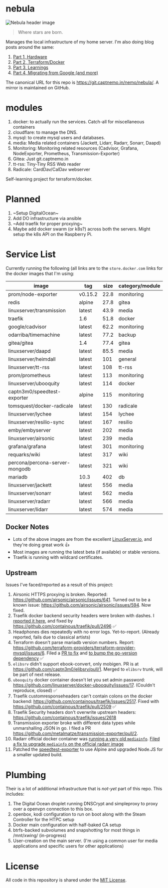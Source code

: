 # nebula

![Nebula header image](https://cdn.spacetelescope.org/archives/images/thumb700x/heic0707a.jpg)

>Where stars are born.

Manages the local infrastructure of my home server. I'm also doing blog posts around the same:

1. [Part 1, Hardware](https://captnemo.in/blog/2017/09/17/home-server-build/)
2. [Part 2, Terraform/Docker](https://captnemo.in/blog/2017/11/09/home-server-update/)
3. [Part 3, Learnings](https://captnemo.in/blog/2017/12/18/home-server-learnings/)
4. [Part 4, Migrating from Google (and more)](https://captnemo.in/blog/2017/12/31/migrating-from-google/)

The canonical URL for this repo is https://git.captnemo.in/nemo/nebula/. A mirror is maintained on GitHub.

# modules

1. docker: to actually run the services. Catch-all for miscellaneous containers
2. cloudflare: to manage the DNS.
3. mysql: to create mysql users and databases.
4. media: Media related containers (Jackett, Lidarr, Radarr, Sonarr, Daapd)
5. Monitoring: Monitoring related resources (Cadvisor, Grafana, NodeExporter, Prometheus, Transmission-Exporter)
6. Gitea: Just git.captnemo.in
7. tt-rss: Tiny-Tiny RSS Web reader
8. Radicale: CardDav/CalDav webserver

Self-learning project for terraform/docker.

# Planned

1. ~Setup DigitalOcean~
2. Add DO infrastructure via ansible
3. ~Add traefik for proper proxying~
4. Maybe add docker swarm (or k8s?) across both the servers. Might setup the k8s API on the Raspberry Pi.

# Service List

Currently running the following (all links are to the `store.docker.com` links for the docker images that I'm using:

| image                          | tag     | size | category/module |
|--------------------------------|---------|------|-----------------|
| prom/node-exporter             | v0.15.2 | 22.8 | monitoring      |
| redis                          | alpine  | 27.8 | gitea           |
| linuxserver/transmission       | latest  | 43.9 | media           |
| traefik                        | 1.6     | 51.8 | docker          |
| google/cadvisor                | latest  | 62.2 | monitoring      |
| odarriba/timemachine           | latest  | 77.2 | backup          |
| gitea/gitea                    | 1.4     | 77.4 | gitea           |
| linuxserver/daapd              | latest  | 85.5 | media           |
| linuxserver/heimdall           | latest  | 101  | general         |
| linuxserver/tt-rss             | latest  | 108  | tt-rss          |
| prom/prometheus                | latest  | 113  | monitoring      |
| linuxserver/ubooquity          | latest  | 114  | docker          |
| captn3m0/speedtest-exporter    | alpine  | 115  | monitoring      |
| tomsquest/docker-radicale      | latest  | 130  | radicale        |
| linuxserver/lychee             | latest  | 154  | lychee          |
| linuxserver/resilio-sync       | latest  | 167  | resilio         |
| emby/embyserver                | latest  | 202  | media           |
| linuxserver/airsonic           | latest  | 239  | media           |
| grafana/grafana                | latest  | 301  | monitoring      |
| requarks/wiki                  | latest  | 317  | wiki            |
| percona/percona-server-mongodb | latest  | 321  | wiki            |
| mariadb                        | 10.3    | 402  | db              |
| linuxserver/jackett            | latest  | 556  | media           |
| linuxserver/sonarr             | latest  | 562  | media           |
| linuxserver/radarr             | latest  | 566  | media           |
| linuxserver/lidarr             | latest  | 574  | media           |

## Docker Notes
- Lots of the above images are from the excellent [LinuxServer.io](https://www.linuxserver.io), and they're doing great work :+1:
- Most images are running the latest beta (if available) or stable versions.
- Traefik is running with wildcard certificates.

## Upstream

Issues I've faced/reported as a result of this project:

1. Airsonic HTTPS proxying is broken. Reported: https://github.com/airsonic/airsonic/issues/641. Turned out to be a known issue: https://github.com/airsonic/airsonic/issues/594. Now fixed.
2. Traefik docker backend security headers were broken with dashes. I [reported it here](https://github.com/containous/traefik/issues/2493), and fixed by https://github.com/containous/traefik/pull/2496 :white_check_mark:
3. Headphones dies repeatedly with no error logs. Yet-to-report. (Already reported, fails due to classical artists)
4. Terraform doesn't parse mariadb version numbers. Report: https://github.com/terraform-providers/terraform-provider-mysql/issues/6. Filed a [PR to fix](https://github.com/hashicorp/go-version/pull/34) and [to bump the go-version dependency](https://github.com/terraform-providers/terraform-provider-mysql/pull/27) :white_check_mark:
5. `elibsrv` didn't support ebook-convert, only mobigen. PR is at https://github.com/captn3m0/elibsrv/pull/1. Merged to `elibsrv` trunk, will be part of next release.
6. `ubooquity` docker container doesn't let you set admin password: https://github.com/linuxserver/docker-ubooquity/issues/17. (Couldn't reproduce, closed) :white_check_mark:
7. Traefik customresponseheaders can't contain colons on the docker backend: https://github.com/containous/traefik/issues/2517. Fixed with https://github.com/containous/traefik/pull/2509 :white_check_mark:
8. Traefik Security headers don't overwrite upstream headers: https://github.com/containous/traefik/issues/2618
9. Transmission exporter broke with different data types while unmarshalling JSON in go. I filed a PR https://github.com/metalmatze/transmission-exporter/pull/2.
10. Radarr official docker container was [running a very old `mediainfo`](https://github.com/Radarr/Radarr/issues/2668#issuecomment-376310514). [Filed a fix to upgrade `mediainfo` on the official radarr image](https://github.com/linuxserver/docker-baseimage-mono/pull/3)
11. Patched the [speedtest-exporter](https://github.com/stefanwalther/speedtest-exporter/pull/7) to use Alpine and upgraded Node.JS for a smaller updated build.

# Plumbing

Their is a lot of additional infrastructure that is _not-yet_ part of this repo. This includes:

1. The Digital Ocean droplet running DNSCrypt and simpleproxy to proxy over a openvpn connection to this box.
2. openbox, kodi configuration to run on boot along with the Steam Controller for the HTPC setup
3. Docker main configuration with half-baked CA setup
4. btrfs-backed subvolumes and snapshotting for most things in /mnt/xwing/ (in-progress)
5. User-creation on the main server. (I'm using a common user for media applications and specific users for other applications)

# License

All code in this repository is shared under the [MIT License](https://nemo.mit-license.org/).
